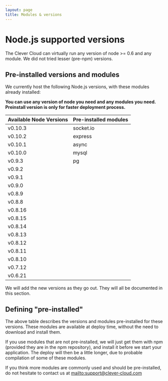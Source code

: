 ```yaml
---
layout: page
title: Modules & versions
---
```


# Node.js supported versions

The Clever Cloud can virtually run any version of node >= 0.6 and any module. We did not tried
lesser (pre-npm) versions.

## Pre-installed versions and modules

We currently host the following Node.js versions, with these modules already installed:

**You can use any version of node you need and any modules you need. Preinstall version is only for faster deployment process.**

<table class="table table-bordered table-striped">
	<thead>
		<tr>
			<th>Available Node Versions</th>
			<th>Pre-installed modules</th>
		</tr>
	</thead>
	<tbody>
		<tr><td>v0.10.3 </td><td>socket.io</td></tr>
		<tr><td>v0.10.2 </td><td>express  </td></tr>
		<tr><td>v0.10.1 </td><td>async    </td></tr>
		<tr><td>v0.10.0 </td><td>mysql    </td></tr>
		<tr><td>v0.9.3  </td><td>pg       </td></tr>
		<tr><td>v0.9.2  </td><td>         </td></tr>
		<tr><td>v0.9.1  </td><td>         </td></tr>
		<tr><td>v0.9.0  </td><td>         </td></tr>
		<tr><td>v0.8.9  </td><td>         </td></tr>
		<tr><td>v0.8.8  </td><td>         </td></tr>
		<tr><td>v0.8.16 </td><td>         </td></tr>
		<tr><td>v0.8.15 </td><td>         </td></tr>
		<tr><td>v0.8.14 </td><td>         </td></tr>
		<tr><td>v0.8.13 </td><td>         </td></tr>
		<tr><td>v0.8.12 </td><td>         </td></tr>
		<tr><td>v0.8.11 </td><td>         </td></tr>
		<tr><td>v0.8.10 </td><td>         </td></tr>
		<tr><td>v0.7.12 </td><td>         </td></tr>
		<tr><td>v0.6.21 </td><td>         </td></tr>
	</tbody>
</table>


We will add the new versions as they go out. They will all be documented in this section.

## Defining "pre-installed"

The above table describes the versions and modules pre-installed for these versions.
These modules are available at deploy time, without the need to download and
install them.

If you use modules that are not pre-installed, we will just get them with npm
(provided they are in the npm repository), and install it before we start your
application. The deploy will then be a little longer, due to probable
compilation of some of these modules.

If you think more modules are commonly used and should be pre-installed, do not
hesitate to contact us at <mailto:support@clever-cloud.com>
